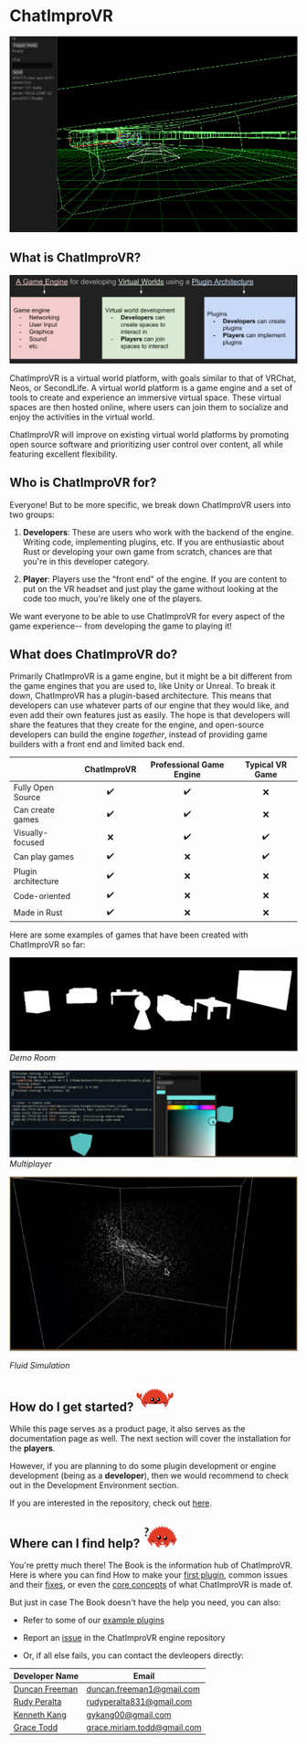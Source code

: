 # ChatImproVR

![FZ demo program](images/FZ.png)

## What is ChatImproVR?

![visualization_about_chatimprovr](images/chatimprovr_about.png)

ChatImproVR is a virtual world platform, with goals similar to that of VRChat, Neos, or SecondLife. A virtual world platform is a game engine and a set of tools to create and experience an immersive virtual space. These virtual spaces are then hosted online, where users can join them to socialize and enjoy the activities in the virtual world.

ChatImproVR will improve on existing virtual world platforms by promoting open source software and prioritizing user control over content, all while featuring excellent flexibility.

## Who is ChatImproVR for?
Everyone! But to be more specific, we break down ChatImproVR users into two groups:

1. **Developers**: These are users who work with the backend of the engine. Writing code, implementing plugins, etc. If you are enthusiastic about Rust or developing your own game from scratch, chances are that you're in this developer category.

2. **Player**:  Players use the "front end" of the engine. If you are content to put on the VR headset and just play the game without looking at the code too much, you're likely one of the players.

We want everyone to be able to use ChatImproVR for every aspect of the game experience-- from developing the game to playing it!

## What does ChatImproVR do?

Primarily ChatImproVR is a game engine, but it might be a bit different from the game engines that you are used to, like Unity or Unreal. To break it down, ChatImproVR has a plugin-based architecture. This means that developers can use whatever parts of our engine that they would like, and even add their own features just as easily. The hope is that developers will share the features that they create for the engine, and open-source developers can build the engine _together_, instead of providing game builders with a front end and limited back end. 

|                     | ChatImproVR | Professional Game Engine | Typical VR Game |
| ------------------  | :--------:  | :----------------------: | :-------------: |
| Fully Open Source   |      ✔️     | ✔️  | ❌ |
| Can create games    |      ✔️     | ✔️  | ❌ |
| Visually-focused    |      ❌     | ✔️  | ✔️ |
| Can play games      |      ✔️     | ❌  | ✔️ |
| Plugin architecture |      ✔️     | ❌  | ❌ |
| Code-oriented       |      ✔️     | ❌  | ❌ |
| Made in Rust        |      ✔️     | ❌  | ❌ |


Here are some examples of games that have been created with ChatImproVR so far:

![demo_room_rough](images/demo_room_rough.JPG)
_Demo Room_

![cube_example](images/cube_example.JPG)
_Multiplayer_

<img src="images/fluid_sim.JPG" width="800">

_Fluid Simulation_

## How do I get started?   <img src="images/ferris_getting_started.svg" width="65">

While this page serves as a product page, it also serves as the documentation page as well. The next section will cover the installation for the **players**. 

However, if you are planning to do some plugin development or engine development (being as a **developer**), then we would recommend to check out in the Development Environment section.

If you are interested in the repository, check out [here](https://github.com/ChatImproVR/chatimprovr).

## Where can I find help?   <img src="images/ferris_confused.svg" width="60">

You're pretty much there! The Book is the information hub of ChatImproVR. Here is where you can find How to make your [first plugin](https://chatimprovr.github.io/The-Book/Beginner_Tutorial/beginner_plugin_development_tutorial.html), common issues and their [fixes](https://chatimprovr.github.io/The-Book/common_fixes.html), or even the [core concepts](https://chatimprovr.github.io/The-Book/Core_Concepts/core_concepts.html) of what ChatImproVR is made of.

But just in case The Book doesn't have the help you need, you can also:

* Refer to some of our [example plugins](https://github.com/orgs/ChatImproVR/repositories)

* Report an [issue](https://github.com/ChatImproVR/chatimprovr/issues) in the ChatImproVR engine repository

* Or, if all else fails, you can contact the devleopers directly:

| Developer Name | Email |
| ----------- | ----------- |
| [Duncan Freeman](https://github.com/Masterchef365) | duncan.freeman1@gmail.com |
| [Rudy Peralta](https://github.com/Exiled1) | rudyperalta831@gmail.com |
| [Kenneth Kang](https://github.com/MrKangs) | gykang00@gmail.com |
| [Grace Todd](https://github.com/toddgr) | grace.miriam.todd@gmail.com|

